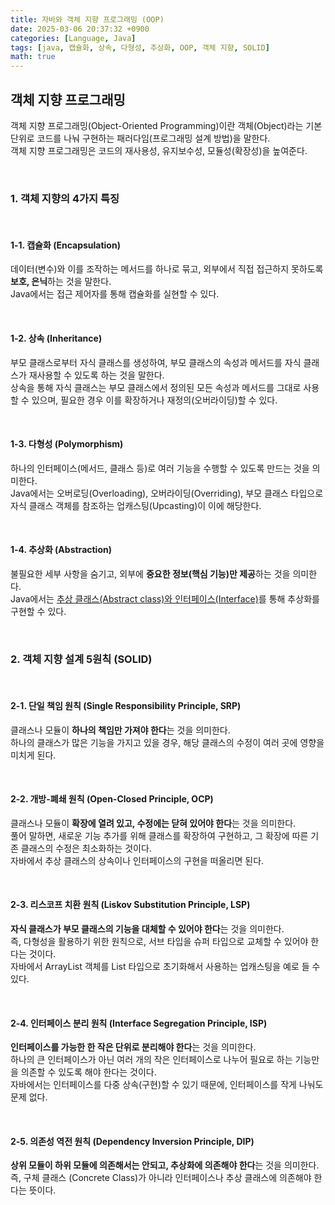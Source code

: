 ```yaml
---
title: 자바와 객체 지향 프로그래밍 (OOP)
date: 2025-03-06 20:37:32 +0900
categories: [Language, Java]
tags: [java, 캡슐화, 상속, 다형성, 추상화, OOP, 객체 지향, SOLID]
math: true
---
```


## **객체 지향 프로그래밍**
객체 지향 프로그래밍(Object-Oriented Programming)이란 객체(Object)라는 기본 단위로 코드를 나눠 구현하는 패러다임(프로그래밍 설계 방법)을 말한다.  
객체 지향 프로그래밍은 코드의 재사용성, 유지보수성, 모듈성(확장성)을 높여준다.

<br>

### **1. 객체 지향의 4가지 특징**

<br>

#### **1-1. 캡슐화 (Encapsulation)**
데이터(변수)와 이를 조작하는 메서드를 하나로 묶고, 외부에서 직접 접근하지 못하도록 **보호, 은닉**하는 것을 말한다.  
Java에서는 접근 제어자를 통해 캡슐화를 실현할 수 있다.

<br>

#### **1-2. 상속 (Inheritance)**
부모 클래스로부터 자식 클래스를 생성하여, 부모 클래스의 속성과 메서드를 자식 클래스가 재사용할 수 있도록 하는 것을 말한다.  
상속을 통해 자식 클래스는 부모 클래스에서 정의된 모든 속성과 메서드를 그대로 사용할 수 있으며, 필요한 경우 이를 확장하거나 재정의(오버라이딩)할 수 있다.

<br>

#### **1-3. 다형성 (Polymorphism)**
하나의 인터페이스(메서드, 클래스 등)로 여러 기능을 수행할 수 있도록 만드는 것을 의미한다.  
Java에서는 오버로딩(Overloading), 오버라이딩(Overriding), 부모 클래스 타입으로 자식 클래스 객체를 참조하는 업캐스팅(Upcasting)이 이에 해당한다.

<br>

#### **1-4. 추상화 (Abstraction)**
불필요한 세부 사항을 숨기고, 외부에 **중요한 정보(핵심 기능)만 제공**하는 것을 의미한다.  
Java에서는 [추상 클래스(Abstract class)와 인터페이스(Interface)](/posts/abstract-interface)를 통해 추상화를 구현할 수 있다.

<br>

### **2. 객체 지향 설계 5원칙 (SOLID)**

<br>

#### **2-1. 단일 책임 원칙 (Single Responsibility Principle, SRP)**
클래스나 모듈이 **하나의 책임만 가져야 한다**는 것을 의미한다.  
하나의 클래스가 많은 기능을 가지고 있을 경우, 해당 클래스의 수정이 여러 곳에 영향을 미치게 된다.

<br>

#### **2-2. 개방-폐쇄 원칙 (Open-Closed Principle, OCP)**
클래스나 모듈이 **확장에 열려 있고, 수정에는 닫혀 있어야 한다**는 것을 의미한다.  
풀어 말하면, 새로운 기능 추가를 위해 클래스를 확장하여 구현하고, 그 확장에 따른 기존 클래스의 수정은 최소화하는 것이다.  
자바에서 추상 클래스의 상속이나 인터페이스의 구현을 떠올리면 된다.

<br>

#### **2-3. 리스코프 치환 원칙 (Liskov Substitution Principle, LSP)**
**자식 클래스가 부모 클래스의 기능을 대체할 수 있어야 한다**는 것을 의미한다.  
즉, 다형성을 활용하기 위한 원칙으로, 서브 타입을 슈퍼 타입으로 교체할 수 있어야 한다는 것이다.  
자바에서 ArrayList 객체를 List 타입으로 초기화해서 사용하는 업캐스팅을 예로 들 수 있다.

<br>

#### **2-4. 인터페이스 분리 원칙 (Interface Segregation Principle, ISP)**
**인터페이스를 가능한 한 작은 단위로 분리해야 한다**는 것을 의미한다.  
하나의 큰 인터페이스가 아닌 여러 개의 작은 인터페이스로 나누어 필요로 하는 기능만을 의존할 수 있도록 해야 한다는 것이다.  
자바에서는 인터페이스를 다중 상속(구현)할 수 있기 때문에, 인터페이스를 작게 나눠도 문제 없다.

<br>

#### **2-5. 의존성 역전 원칙 (Dependency Inversion Principle, DIP)**
**상위 모듈이 하위 모듈에 의존해서는 안되고, 추상화에 의존해야 한다**는 것을 의미한다.  
즉, 구체 클래스 (Concrete Class)가 아니라 인터페이스나 추상 클래스에 의존해야 한다는 뜻이다.  
